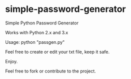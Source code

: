 # simple-password-generator
Simple Python Password Generator

Works with Python 2.x and 3.x

Usage: python "passgen.py" <char>

Feel free to create or edit your txt file, keep it safe.

Enjoy.

Feel free to fork or contribute to the project.
